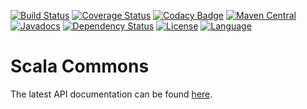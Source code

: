 [![Build Status](https://github.com/fulcrumgenomics/commons/workflows/unit%20tests/badge.svg)](https://github.com/fulcrumgenomics/commons/actions?query=workflow%3A%22unit+tests%22)
[![Coverage Status](https://codecov.io/github/fulcrumgenomics/commons/coverage.svg?branch=master)](https://codecov.io/github/fulcrumgenomics/commons?branch=master)
[![Codacy Badge](https://app.codacy.com/project/badge/Grade/fab58b635c6b415590b364218030de06)](https://www.codacy.com/gh/fulcrumgenomics/commons/dashboard?utm_source=github.com&amp;utm_medium=referral&amp;utm_content=fulcrumgenomics/commons&amp;utm_campaign=Badge_Grade)
[![Maven Central](https://maven-badges.herokuapp.com/maven-central/com.fulcrumgenomics/commons_2.11/badge.svg)](https://maven-badges.herokuapp.com/maven-central/com.fulcrumgenomics/commons_2.11)
[![Javadocs](http://javadoc.io/badge/com.fulcrumgenomics/commons_2.12.svg)](http://javadoc.io/doc/com.fulcrumgenomics/commons_2.12)
[![Dependency Status](https://www.versioneye.com/user/projects/56b2d2d593b95a003c714340/badge.svg)](https://www.versioneye.com/user/projects/56b2d2d593b95a003c714340#dialog_dependency_badge)
[![License](http://img.shields.io/badge/license-MIT-blue.svg)](https://github.com/fulcrumgenomics/commons/blob/master/LICENSE)
[![Language](http://img.shields.io/badge/language-scala-brightgreen.svg)](http://www.scala-lang.org/)

Scala Commons
====

The latest API documentation can be found [here](http://javadoc.io/doc/com.fulcrumgenomics/commons_2.12).
